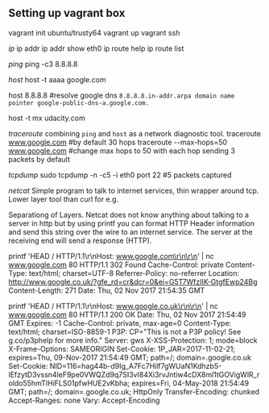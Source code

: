 ## Setting up vagrant box

vagrant init ubuntu/trusty64
vagrant up
vagrant ssh

*ip*
ip addr
ip addr show eth0
ip route help
ip route list

*ping*
ping -c3 8.8.8.8

*host*
host -t aaaa google.com 

host 8.8.8.8 #resolve google dns
`8.8.8.8.in-addr.arpa domain name pointer google-public-dns-a.google.com.`

host -t mx udacity.com

*traceroute*
combining `ping` and `host` as a network diagnostic tool.
traceroute www.google.com #by default 30 hops
traceroute --max-hops=50 www.google.com #change max hops to 50 with each hop sending 3 packets by default

*tcpdump*
sudo tcpdump -n -c5 -i eth0 port 22 #5 packets captured

*netcat*
Simple program to talk to internet services, thin wrapper around tcp. Lower layer tool than curl for e.g. 

Separationg of Layers. Netcat does not know anything about talking to a server in http but by using printf you can format HTTP Header information and send this string over the wire to an internet service. The server at the receiving end will send a response (HTTP). 

printf 'HEAD / HTTP/1.1\r\nHost: www.google.com\r\n\r\n' | nc www.google.com 80
HTTP/1.1 302 Found
Cache-Control: private
Content-Type: text/html; charset=UTF-8
Referrer-Policy: no-referrer
Location: http://www.google.co.uk/?gfe_rd=cr&dcr=0&ei=G5T7WfzIIK-GtgfEwp24Bg
Content-Length: 271
Date: Thu, 02 Nov 2017 21:54:35 GMT

printf 'HEAD / HTTP/1.1\r\nHost: www.google.co.uk\r\n\r\n' | nc www.google.com 80
HTTP/1.1 200 OK
Date: Thu, 02 Nov 2017 21:54:49 GMT
Expires: -1
Cache-Control: private, max-age=0
Content-Type: text/html; charset=ISO-8859-1
P3P: CP="This is not a P3P policy! See g.co/p3phelp for more info."
Server: gws
X-XSS-Protection: 1; mode=block
X-Frame-Options: SAMEORIGIN
Set-Cookie: 1P_JAR=2017-11-02-21; expires=Thu, 09-Nov-2017 21:54:49 GMT; path=/; domain=.google.co.uk
Set-Cookie: NID=116=hag44b-d9Ig_A7Fc7Hilf7gWUaN1Kdhzb5-lEfzytD3vssn4leF9pe0VWQZd9q7SI3vI84Xi3rvJntiw4cDX8ml1tGOVigWlR_roldo55hmTIHiFLS01pfwHUE2vKbha; expires=Fri, 04-May-2018 21:54:49 GMT; path=/; domain=.google.co.uk; HttpOnly
Transfer-Encoding: chunked
Accept-Ranges: none
Vary: Accept-Encoding

